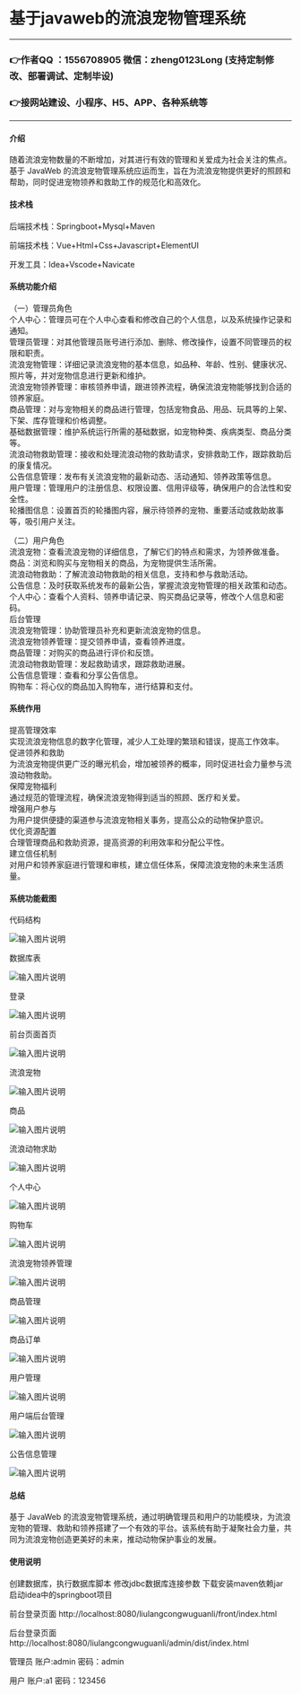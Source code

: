 # 基于javaweb的流浪宠物管理系统

---
### 👉作者QQ ：1556708905 微信：zheng0123Long (支持定制修改、部署调试、定制毕设)

### 👉接网站建设、小程序、H5、APP、各种系统等

---

#### 介绍

随着流浪宠物数量的不断增加，对其进行有效的管理和关爱成为社会关注的焦点。基于 JavaWeb 的流浪宠物管理系统应运而生，旨在为流浪宠物提供更好的照顾和帮助，同时促进宠物领养和救助工作的规范化和高效化。

#### 技术栈

后端技术栈：Springboot+Mysql+Maven

前端技术栈：Vue+Html+Css+Javascript+ElementUI

开发工具：Idea+Vscode+Navicate

#### 系统功能介绍

（一）管理员角色  
个人中心：管理员可在个人中心查看和修改自己的个人信息，以及系统操作记录和通知。  
管理员管理：对其他管理员账号进行添加、删除、修改操作，设置不同管理员的权限和职责。  
流浪宠物管理：详细记录流浪宠物的基本信息，如品种、年龄、性别、健康状况、照片等，并对宠物信息进行更新和维护。  
流浪宠物领养管理：审核领养申请，跟进领养流程，确保流浪宠物能够找到合适的领养家庭。  
商品管理：对与宠物相关的商品进行管理，包括宠物食品、用品、玩具等的上架、下架、库存管理和价格调整。  
基础数据管理：维护系统运行所需的基础数据，如宠物种类、疾病类型、商品分类等。  
流浪动物救助管理：接收和处理流浪动物的救助请求，安排救助工作，跟踪救助后的康复情况。  
公告信息管理：发布有关流浪宠物的最新动态、活动通知、领养政策等信息。  
用户管理：管理用户的注册信息、权限设置、信用评级等，确保用户的合法性和安全性。  
轮播图信息：设置首页的轮播图内容，展示待领养的宠物、重要活动或救助故事等，吸引用户关注。  

（二）用户角色  
流浪宠物：查看流浪宠物的详细信息，了解它们的特点和需求，为领养做准备。  
商品：浏览和购买与宠物相关的商品，为宠物提供生活所需。  
流浪动物救助：了解流浪动物救助的相关信息，支持和参与救助活动。  
公告信息：及时获取系统发布的最新公告，掌握流浪宠物管理的相关政策和动态。  
个人中心：查看个人资料、领养申请记录、购买商品记录等，修改个人信息和密码。  
后台管理  
流浪宠物管理：协助管理员补充和更新流浪宠物的信息。  
流浪宠物领养管理：提交领养申请，查看领养进度。  
商品管理：对购买的商品进行评价和反馈。  
流浪动物救助管理：发起救助请求，跟踪救助进展。  
公告信息管理：查看和分享公告信息。  
购物车：将心仪的商品加入购物车，进行结算和支付。  

#### 系统作用

提高管理效率  
实现流浪宠物信息的数字化管理，减少人工处理的繁琐和错误，提高工作效率。  
促进领养和救助  
为流浪宠物提供更广泛的曝光机会，增加被领养的概率，同时促进社会力量参与流浪动物救助。  
保障宠物福利  
通过规范的管理流程，确保流浪宠物得到适当的照顾、医疗和关爱。  
增强用户参与  
为用户提供便捷的渠道参与流浪宠物相关事务，提高公众的动物保护意识。  
优化资源配置  
合理管理商品和救助资源，提高资源的利用效率和分配公平性。  
建立信任机制  
对用户和领养家庭进行管理和审核，建立信任体系，保障流浪宠物的未来生活质量。  

#### 系统功能截图

代码结构

![输入图片说明](images/2996a45814156f1a21c81cabf0b55a3.png)

数据库表

![输入图片说明](images/4f05e4bbb5659d32ce17ad8f4dd67d7.png)

登录

![输入图片说明](images/ef7227c85e3ce61995f503d63d5696c.png)

前台页面首页

![输入图片说明](images/bc1ae198440f7c5f66ac5f0eaaba797.png)

流浪宠物

![输入图片说明](images/bb432d80bfbe1ab7612ec1364479c32.png)

商品

![输入图片说明](images/8bc6bdc7801e6d861a9b6a738cbf6e4.png)

流浪动物求助

![输入图片说明](images/5eecefde9fed3ee8bcdb9ede7af67df.png)

个人中心

![输入图片说明](images/36ad46eddf5b3b2e19b962a366a39bd.png)

购物车

![输入图片说明](images/aedbd1ab06cf845801b1c7e4ba1181c.png)

流浪宠物领养管理

![输入图片说明](images/d49d190d2635ff5994d1ef7247e782d.png)

商品管理

![输入图片说明](images/9e82cb7b5853149700483d620ceeab4.png)

商品订单

![输入图片说明](images/84a09d500e6372f2c0adc34a20bbb19.png)

用户管理

![输入图片说明](images/cf9a0521dc770d2bc3e963fce6036e6.png)

用户端后台管理

![输入图片说明](images/bf24cf28771ae3d431e9ee572603751.png)

公告信息管理

![输入图片说明](images/615d1297f35e35761aada81a85e9df8.png)

#### 总结

基于 JavaWeb 的流浪宠物管理系统，通过明确管理员和用户的功能模块，为流浪宠物的管理、救助和领养搭建了一个有效的平台。该系统有助于凝聚社会力量，共同为流浪宠物创造更美好的未来，推动动物保护事业的发展。

#### 使用说明

创建数据库，执行数据库脚本 修改jdbc数据库连接参数 下载安装maven依赖jar 启动idea中的springboot项目

前台登录页面
http://localhost:8080/liulangcongwuguanli/front/index.html

后台登录页面
http://localhost:8080/liulangcongwuguanli/admin/dist/index.html

管理员				账户:admin 		密码：admin

用户				账户:a1 		密码：123456